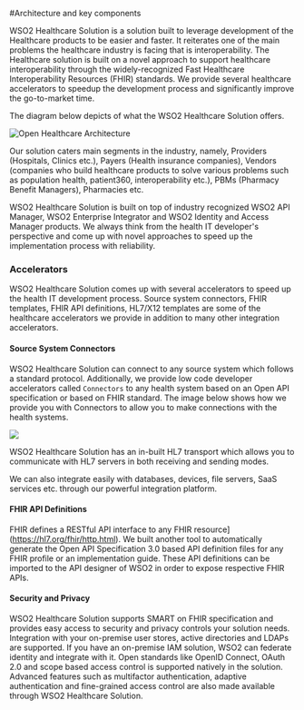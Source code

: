 #Architecture and key components

WSO2 Healthcare Solution is a solution built to leverage development of the Healthcare products to be easier and faster. It reiterates one of the main problems the healthcare industry is facing that is interoperability. The Healthcare solution is built on a novel approach to support healthcare interoperability through the widely-recognized Fast Healthcare Interoperability Resources (FHIR) standards. We provide several healthcare accelerators to speedup the development process and significantly improve the go-to-market time.

The diagram below depicts of what the WSO2 Healthcare Solution offers.

![Open Healthcare Architecture](../../assets/img/get-started/healthcare-architecture.png) 

Our solution caters main segments in the industry, namely, Providers (Hospitals, Clinics etc.), Payers (Health insurance companies), Vendors (companies who build healthcare products to solve various problems such as population health, patient360, interoperability etc.), PBMs (Pharmacy Benefit Managers), Pharmacies etc.

WSO2 Healthcare Solution is built on top of industry recognized WSO2 API Manager, WSO2 Enterprise Integrator and WSO2 Identity and Access Manager products. We always think from the health IT developer's perspective and come up with novel approaches to speed up the implementation process with reliability.

### Accelerators

WSO2 Healthcare Solution comes up with several accelerators to speed up the health IT development process. Source system connectors, FHIR templates, FHIR API definitions, HL7/X12 templates are some of the healthcare accelerators we provide in addition to many other integration accelerators.

#### Source System Connectors

WSO2 Healthcare Solution can connect to any source system which follows a standard protocol. Additionally, we provide low code developer accelerators called `Connectors` to any health system based on an Open API specification or based on FHIR standard. The image below shows how we provide you with Connectors to allow you to make connections with the health systems.

![](RackMultipart20230104-1-szav62_html_79587d4f2bb064f6.png)

WSO2 Healthcare Solution has an in-built HL7 transport which allows you to communicate with HL7 servers in both receiving and sending modes.

We can also integrate easily with databases, devices, file servers, SaaS services etc. through our powerful integration platform.

<!-- Need to add the story of using of the data mapping with the pre-built schemas for each healthcare data protocol(FHIR, HL7)>
<!-- #### FHIR Templates

FHIR can be a bit challenging message format to learn hence developers may have to spend a lot of time to learn the format in detail if they are to implement FHIR APIs from scratch. We have a novel approach to bridge this knowledge gap - FHIR integration templates. WSO2's FHIR integration templates consist of more than 60% of the code you have to write in order to expose a FHIR API. You are required only to make connections to the source systems by using pre-built Connectors and filling the right hand side of a YAML file containing the data mappings. -->

<!-- ![](RackMultipart20230104-1-szav62_html_a901c08c240eef84.png)

These FHIR templates are auto-generated from FHIR specification, and we can generate the templates to any FHIR profile or an implementation guide. -->

#### FHIR API Definitions

FHIR defines a RESTful API interface to any FHIR resource](https://hl7.org/fhir/http.html). We built another tool to automatically generate the Open API Specification 3.0 based API definition files for any FHIR profile or an implementation guide. These API definitions can be imported to the API designer of WSO2 in order to expose respective FHIR APIs.

#### Security and Privacy

WSO2 Healthcare Solution supports SMART on FHIR specification and provides easy access to security and privacy controls your solution needs. Integration with your on-premise user stores, active directories and LDAPs are supported. If you have an on-premise IAM solution, WSO2 can federate identity and integrate with it. Open standards like OpenID Connect, OAuth 2.0 and scope based access control is supported natively in the solution. Advanced features such as multifactor authentication, adaptive authentication and fine-grained access control are also made available through WSO2 Healthcare Solution.